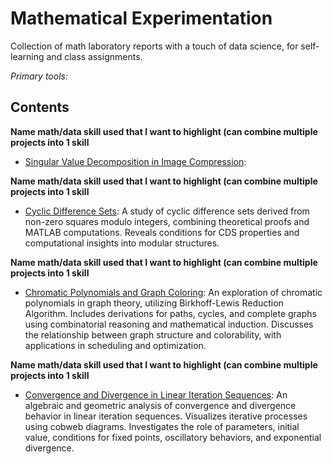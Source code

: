 # Mathematical Experimentation
Collection of math laboratory reports with a touch of data science, for self-learning and class assignments.

*Primary tools:*

## Contents
**Name math/data skill used that I want to highlight (can combine multiple projects into 1 skill**
- [Singular Value Decomposition in Image Compression](): 

**Name math/data skill used that I want to highlight (can combine multiple projects into 1 skill**
- [Cyclic Difference Sets](cyclic-difference-sets/cyclic-difference-sets.pdf): A study of cyclic difference sets derived from non-zero squares modulo integers, combining theoretical proofs and MATLAB computations. Reveals conditions for CDS properties and computational insights into modular structures.

**Name math/data skill used that I want to highlight (can combine multiple projects into 1 skill**
- [Chromatic Polynomials and Graph Coloring](chromatic-polynomials-and-graph-coloring/chromatic-polynomials-birkhoff-lewis-method.pdf): An exploration of chromatic polynomials in graph theory, utilizing Birkhoff-Lewis Reduction Algorithm. Includes derivations for paths, cycles, and complete graphs using combinatorial reasoning and mathematical induction. Discusses the relationship between graph structure and colorability, with applications in scheduling and optimization.

**Name math/data skill used that I want to highlight (can combine multiple projects into 1 skill**
- [Convergence and Divergence in Linear Iteration Sequences](iteration-sequence-analysis/convergence-divergence-in-linear-iteration-sequences.pdf): An algebraic and geometric analysis of convergence and divergence behavior in linear iteration sequences. Visualizes iterative processes using cobweb diagrams. Investigates the role of parameters, initial value, conditions for fixed points, oscillatory behaviors, and exponential divergence.
